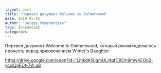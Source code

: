 ```yaml
---
layout: post
title: "Перевёл документ Welcome to Dolmenwood"
date: 2019-05-05
author: "Sergey Pomerantsev"
tags: [переводы]
categories:
---
```


Перевел документ Welcome to Dolmenwood, который рекомендовалось прочесть перед приключением Winter's Daughter.

<https://drive.google.com/open?id=1LmkdA5ugmULl4qfC9Em9mwKEOo2-ycxjQpEOt-7VLu8>

